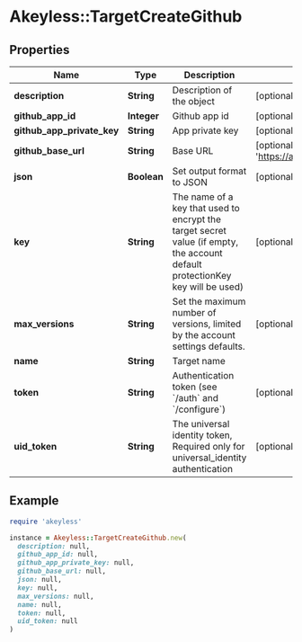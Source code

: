 # Akeyless::TargetCreateGithub

## Properties

| Name | Type | Description | Notes |
| ---- | ---- | ----------- | ----- |
| **description** | **String** | Description of the object | [optional] |
| **github_app_id** | **Integer** | Github app id | [optional] |
| **github_app_private_key** | **String** | App private key | [optional] |
| **github_base_url** | **String** | Base URL | [optional][default to &#39;https://api.github.com/&#39;] |
| **json** | **Boolean** | Set output format to JSON | [optional][default to false] |
| **key** | **String** | The name of a key that used to encrypt the target secret value (if empty, the account default protectionKey key will be used) | [optional] |
| **max_versions** | **String** | Set the maximum number of versions, limited by the account settings defaults. | [optional] |
| **name** | **String** | Target name |  |
| **token** | **String** | Authentication token (see &#x60;/auth&#x60; and &#x60;/configure&#x60;) | [optional] |
| **uid_token** | **String** | The universal identity token, Required only for universal_identity authentication | [optional] |

## Example

```ruby
require 'akeyless'

instance = Akeyless::TargetCreateGithub.new(
  description: null,
  github_app_id: null,
  github_app_private_key: null,
  github_base_url: null,
  json: null,
  key: null,
  max_versions: null,
  name: null,
  token: null,
  uid_token: null
)
```

